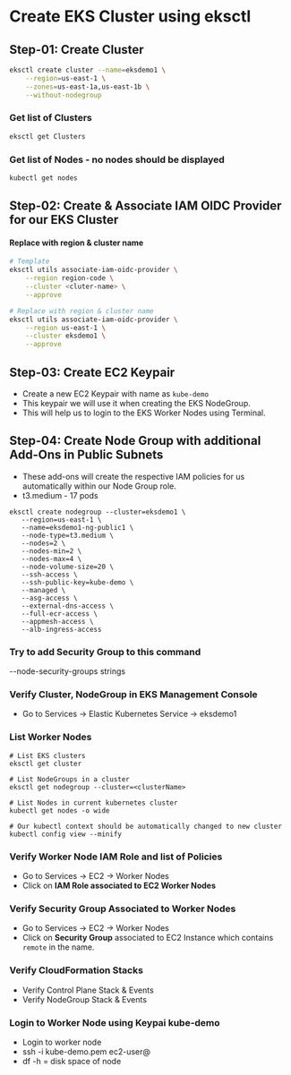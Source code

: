 # Create EKS Cluster using eksctl

## Step-01: Create Cluster
```bash
eksctl create cluster --name=eksdemo1 \
    --region=us-east-1 \
    --zones=us-east-1a,us-east-1b \
    --without-nodegroup 
```

### Get list of Clusters
```bash
eksctl get Clusters
```
### Get list of Nodes - no nodes should be displayed
```bash
kubectl get nodes
```

## Step-02: Create & Associate IAM OIDC Provider for our EKS Cluster
#### Replace with region & cluster name
```bash
# Template
eksctl utils associate-iam-oidc-provider \
    --region region-code \
    --cluster <cluter-name> \
    --approve

# Replace with region & cluster name
eksctl utils associate-iam-oidc-provider \
    --region us-east-1 \
    --cluster eksdemo1 \
    --approve
```

## Step-03: Create EC2 Keypair
- Create a new EC2 Keypair with name as `kube-demo`
- This keypair we will use it when creating the EKS NodeGroup.
- This will help us to login to the EKS Worker Nodes using Terminal.

## Step-04: Create Node Group with additional Add-Ons in Public Subnets
- These add-ons will create the respective IAM policies for us automatically within our Node Group role.
- t3.medium - 17 pods
 ```
eksctl create nodegroup --cluster=eksdemo1 \
    --region=us-east-1 \
    --name=eksdemo1-ng-public1 \
    --node-type=t3.medium \
    --nodes=2 \
    --nodes-min=2 \
    --nodes-max=4 \
    --node-volume-size=20 \
    --ssh-access \
    --ssh-public-key=kube-demo \
    --managed \
    --asg-access \
    --external-dns-access \
    --full-ecr-access \
    --appmesh-access \
    --alb-ingress-access 
```
### Try to add Security Group to this command
--node-security-groups strings 

### Verify Cluster, NodeGroup in EKS Management Console
- Go to Services -> Elastic Kubernetes Service -> eksdemo1

### List Worker Nodes
```
# List EKS clusters
eksctl get cluster

# List NodeGroups in a cluster
eksctl get nodegroup --cluster=<clusterName>

# List Nodes in current kubernetes cluster
kubectl get nodes -o wide

# Our kubectl context should be automatically changed to new cluster
kubectl config view --minify
```
### Verify Worker Node IAM Role and list of Policies
- Go to Services -> EC2 -> Worker Nodes
- Click on **IAM Role associated to EC2 Worker Nodes**

### Verify Security Group Associated to Worker Nodes
- Go to Services -> EC2 -> Worker Nodes
- Click on **Security Group** associated to EC2 Instance which contains `remote` in the name.

### Verify CloudFormation Stacks
- Verify Control Plane Stack & Events
- Verify NodeGroup Stack & Events

### Login to Worker Node using Keypai kube-demo
- Login to worker node
- ssh -i kube-demo.pem ec2-user@<Public-IP-of-Worker-Node>
- df -h = disk space of node

